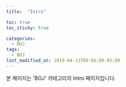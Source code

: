 ```yaml
---
title:  "Intro"

toc: true
toc_sticky: true

categories:
  - BOJ
tags:
  - BOJ
last_modified_at: 2019-04-13T08:06:00-05:00
---
```


본 페이지는 'BOJ' 카테고리의 Intro 페이지입니다.
